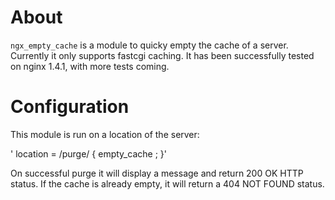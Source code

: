 About
===============

`ngx_empty_cache` is a module to quicky empty the cache of a server. Currently it only supports fastcgi caching. It has been successfully tested on nginx 1.4.1, with more tests coming.

Configuration
===============

This module is run on a location of the server:

' location = /purge/ {
  empty_cache <keyzone>;
}'

On successful purge it will display a message and return 200 OK HTTP status. If the cache is already empty, it will return a 404 NOT FOUND status.
